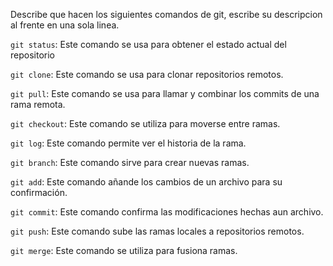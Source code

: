 Describe que hacen los siguientes comandos de git, escribe su descripcion al frente en una sola linea.

`git status`: Este comando se usa para obtener el estado actual del repositorio

`git clone`: Este comando se usa para clonar repositorios remotos.

`git pull`: Este comando se usa para llamar y combinar los commits de una rama remota.

`git checkout`: Este comando se utiliza para moverse entre ramas.

`git log`: Este comando permite ver el historia de la rama.

`git branch`: Este comando sirve para crear nuevas ramas.

`git add`: Este comando añande los cambios de un archivo para su confirmación.

`git commit`: Este comando confirma las modificaciones hechas aun archivo.

`git push`: Este comando sube las ramas locales a repositorios remotos.

`git merge`: Este comando se utiliza para fusiona ramas.
